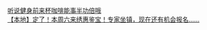   
[听说健身前来杯咖啡能事半功倍哦](http://www.dianyue.me/archives/539/umki1bkobrjexu8j/)  
[【本地】定了！本周六来绣惠鉴宝！专家坐镇，现在还有机会报名......](http://www.dianyue.me/archives/600/h3cbbdb3hkfb5i70/)